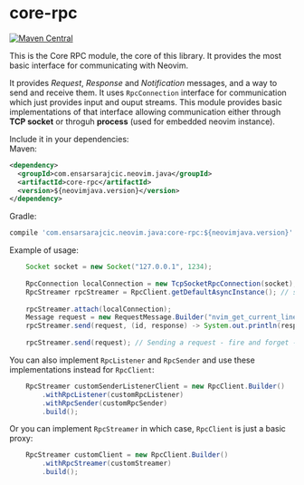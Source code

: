 # core-rpc

[![Maven Central](https://maven-badges.herokuapp.com/maven-central/com.ensarsarajcic.neovim.java/core-rpc/badge.svg)](https://maven-badges.herokuapp.com/maven-central/com.ensarsarajcic.neovim.java/core-rpc)

This is the Core RPC module, the core of this library. It provides the most basic interface for communicating with Neovim.

It provides *Request*, *Response* and *Notification* messages, and a way to send and receive them. It uses `RpcConnection` interface for
communication which just provides input and ouput streams. This module provides basic implementations of that interface allowing communication
either through **TCP socket** or throguh **process** (used for embedded neovim instance).

Include it in your dependencies:  
Maven:  
```xml
<dependency>
  <groupId>com.ensarsarajcic.neovim.java</groupId>
  <artifactId>core-rpc</artifactId>
  <version>${neovimjava.version}</version>
</dependency>
```
Gradle:  
```groovy
compile 'com.ensarsarajcic.neovim.java:core-rpc:${neovimjava.version}'
```

Example of usage:
```java
    Socket socket = new Socket("127.0.0.1", 1234);
    
    RpcConnection localConnection = new TcpSocketRpcConnection(socket);
    RpcStreamer rpcStreamer = RpcClient.getDefaultAsyncInstance(); // shared singleton
    
    rpcStreamer.attach(localConnection);
    Message request = new RequestMessage.Builder("nvim_get_current_line");
    rpcStreamer.send(request, (id, response) -> System.out.println(response)); // callback for request
    
    rpcStreamer.send(request); // Sending a request - fire and forget - no callback
```

You can also implement `RpcListener` and `RpcSender` and use these implementations instead for `RpcClient`:
```java
    RpcStreamer customSenderListenerClient = new RpcClient.Builder()
        .withRpcListener(customRpcListener)
        .withRpcSender(customRpcSender)
        .build();
```

Or you can implement `RpcStreamer` in which case, `RpcClient` is just a basic proxy:
```java
    RpcStreamer customClient = new RpcClient.Builder()
        .withRpcStreamer(customStreamer)
        .build();
```

